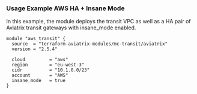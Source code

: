 ### Usage Example AWS HA + Insane Mode

In this example, the module deploys the transit VPC as well as a HA pair of Aviatrix transit gateways with insane_mode enabled.

```hcl
module "aws_transit" {
  source  = "terraform-aviatrix-modules/mc-transit/aviatrix"
  version = "2.5.4"

  cloud         = "aws"
  region        = "eu-west-3"
  cidr          = "10.1.0.0/23"
  account       = "AWS"
  insane_mode   = true
}
```